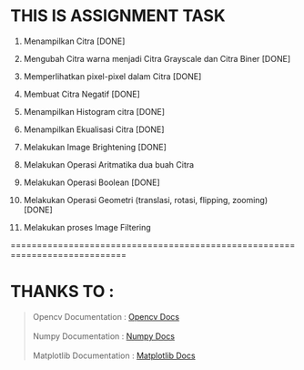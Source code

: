 # THIS IS ASSIGNMENT TASK

1.  Menampilkan Citra [DONE]

2.  Mengubah Citra warna menjadi Citra Grayscale dan Citra Biner [DONE]

3.  Memperlihatkan pixel-pixel dalam Citra [DONE]

4.  Membuat Citra Negatif [DONE]

5.  Menampilkan Histogram citra [DONE]

6.  Menampilkan Ekualisasi Citra [DONE]

7.  Melakukan Image Brightening [DONE]

8.  Melakukan Operasi Aritmatika dua buah Citra

9.  Melakukan Operasi Boolean [DONE]

10. Melakukan Operasi Geometri (translasi, rotasi, flipping, zooming) [DONE]

11. Melakukan proses Image Filtering

============================================================================

<!-- JIKA TERDAPAT ERROR WARNING :

> [ WARN:0@0.029] global loadsave.cpp:248 cv::findDecoder imread\_('haerin.jpg'): can't open/read file: check file path/integrity

DAPAT GUNAKAN Module Requests

> ini Adalah contoh pada Soal 1

```python

import cv2
import requests

response = requests.get(url)
url = 'https://cdns.klimg.com/resized/630x/g/d/i/dijuluki_sebagai_pemilik_fairy_voice_intip_8_potret_swag_haerin_newjeans/haerin_newjeans-20230725-002-non_fotografer_kly.jpg'


with open('gambar.jpg', 'wb') as file:
     file.write(response.content)

image = cv2.imread('gambar.jpg')

cv2.imshow("haerin", image)
cv2.waitKey()

``` -->

# THANKS TO :

> Opencv Documentation : [Opencv Docs](https://docs.opencv.org/4.x/)<br><br>
> Numpy Documentation : [Numpy Docs](https://numpy.org/doc/)<br><br>
> Matplotlib Documentation : [Matplotlib Docs](https://matplotlib.org/stable/index.html)

